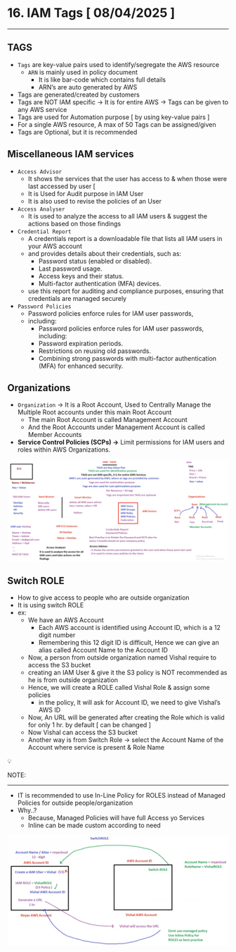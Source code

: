 # 16. IAM Tags [ 08/04/2025 ]

---

## TAGS

- `Tags` are key-value pairs used to identify/segregate the AWS resource
    - `ARN` is mainly used in policy document
        - It is like bar-code which contains full details
        - ARN’s are auto generated by AWS
- Tags are generated/created by customers
- Tags are NOT IAM specific → It is for entire AWS → Tags can be given to any AWS service
- Tags are used for Automation purpose [ by using key-value pairs ]
- For a single AWS resource, A max of 50 Tags can be assigned/given
- Tags are Optional, but it is recommended

## Miscellaneous IAM services

- `Access Advisor`
    - It shows the services that the user has access to & when those were last accessed by user [
    - It is Used for Audit purpose in IAM User
    - It is also used to revise the policies of an User
- `Access Analyser`
    - It is used to analyze the access to all IAM users & suggest the actions based on those findings
- `Credential Report`
    - A credentials report is a downloadable file that lists all IAM users in your AWS account
    - and provides details about their credentials, such as:
        - Password status (enabled or disabled).
        - Last password usage.
        - Access keys and their status.
        - Multi-factor authentication (MFA) devices.
    - use this report for auditing and compliance purposes, ensuring that credentials are managed securely
- `Password Policies`
    - Password policies enforce rules for IAM user passwords,
    - including:
        - Password policies enforce rules for IAM user passwords, including:
        - Password expiration periods.
        - Restrictions on reusing old passwords.
        - Combining strong passwords with multi-factor authentication (MFA) for enhanced security.

## Organizations

- `Organization` → It is a Root Account, Used to Centrally Manage the Multiple Root accounts under this main Root Account
    - The main Root Account is called Management Account
    - And the Root Accounts under Management Account is called Member Accounts
- **Service Control Policies (SCPs) →** Limit permissions for IAM users and roles within AWS Organizations.

![image.png](image.png)

## Switch ROLE

- How to give access to people who are outside organization
- It is using switch ROLE
- ex:
    - We have an AWS Account
        - Each AWS account is identified using Account ID, which is a 12 digit number
        - Remembering this 12 digit ID is difficult, Hence we can give an alias called Account Name to the Account ID
    - Now, a person from outside organization named Vishal require to access the S3 bucket
    - creating an IAM User & give it the S3 policy is NOT recommended as he is from outside organization
    - Hence, we will create a ROLE called Vishal Role & assign some policies
        - in the policy, It will ask for Account ID, we need to give Vishal’s AWS ID
    - Now, An URL will be generated after creating the Role which is valid for only 1 hr. by default [ can be changed ]
    - Now Vishal can access the S3 bucket
    - Another way is from Switch Role → select the Account Name of the Account where service is present & Role Name

<aside>
💡

NOTE:

---

- IT is recommended to use In-Line Policy for ROLES instead of Managed Policies for outside people/organization
- Why..?
    - Because, Managed Policies will have full Access yo Services
    - Inline can be made custom according to need
</aside>

![image.png](image%201.png)